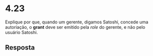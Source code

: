# 4.23 

Explique por que, quando um gerente, digamos Satoshi, concede uma autoriação, o **grant** deve ser emitido pela *role* do gerente, e não pelo usuário Satoshi.

## Resposta
